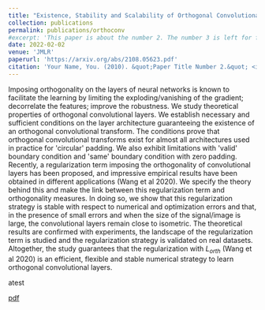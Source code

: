 ```yaml
---
title: "Existence, Stability and Scalability of Orthogonal Convolutional Neural Networks"
collection: publications
permalink: publications/orthoconv
#excerpt: 'This paper is about the number 2. The number 3 is left for future work.'
date: 2022-02-02
venue: 'JMLR'
paperurl: 'https://arxiv.org/abs/2108.05623.pdf'
citation: 'Your Name, You. (2010). &quot;Paper Title Number 2.&quot; <i>Journal 1</i>. 1(2).'
---
```


Imposing orthogonality on the layers of neural networks is known to facilitate the learning by limiting the exploding/vanishing of the gradient; decorrelate the features; improve the robustness. 
We study theoretical properties of orthogonal convolutional layers. We establish necessary and sufficient conditions on the layer architecture guaranteeing the existence of an orthogonal convolutional transform. The conditions prove that orthogonal convolutional transforms exist for almost all architectures used in practice for 'circular' padding. We also exhibit limitations with 'valid' boundary condition and 'same' boundary condition with zero padding. Recently, a regularization term imposing the orthogonality of convolutional layers has been proposed, and impressive empirical results have been obtained in different applications (Wang et al 2020).
We specify the theory behind this
and make the link between this regularization term and orthogonality measures. In doing so, we show that this regularization strategy is stable with respect to numerical and optimization errors and that, in the presence of small errors and when the size of the signal/image is large, the convolutional layers remain close to isometric.
The theoretical results are confirmed with experiments, the landscape of the regularization term is studied and the regularization strategy is validated on real datasets. Altogether, the study guarantees that the regularization with $L_{orth}$ (Wang et al 2020) is an efficient, flexible and stable numerical strategy to learn orthogonal convolutional layers.

atest

[pdf](https://arxiv.org/abs/2108.05623.pdf)

